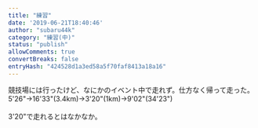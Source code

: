 ```yaml
---
title: "練習"
date: '2019-06-21T18:40:46'
author: "subaru44k"
category: "練習(中)"
status: "publish"
allowComments: true
convertBreaks: false
entryHash: "424528d1a3ed58a5f70faf8413a18a16"
---
```

競技場には行ったけど、なにかのイベント中で走れず。仕方なく帰って走った。<br>
5'26"→16'33"(3.4km)→3'20"(1km)→9'02"(34'23")<br>
<br>
3'20"で走れるとはなかなか。
